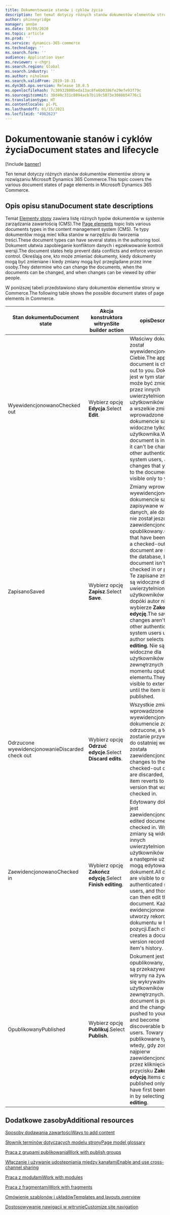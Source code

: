 ```yaml
---
title: Dokumentowanie stanów i cyklów życia
description: Ten temat dotyczy różnych stanów dokumentów elementów strony w rozwiązaniu Microsoft Dynamics 365 Commerce.
author: phinneyridge
manager: annbe
ms.date: 10/09/2020
ms.topic: article
ms.prod: ''
ms.service: dynamics-365-commerce
ms.technology: ''
ms.search.form: ''
audience: Application User
ms.reviewer: v-chgri
ms.search.region: Global
ms.search.industry: ''
ms.author: niholman
ms.search.validFrom: 2019-10-31
ms.dyn365.ops.version: Release 10.0.5
ms.openlocfilehash: 7c30932800beda13ac8fe6b0386fe29efe93f79c
ms.sourcegitcommit: 38d40c331c8894acb7b119c5073e3088b54776c1
ms.translationtype: HT
ms.contentlocale: pl-PL
ms.lasthandoff: 01/15/2021
ms.locfileid: "4982623"
---
```

# <a name="document-states-and-lifecycle"></a><span data-ttu-id="76deb-103">Dokumentowanie stanów i cyklów życia</span><span class="sxs-lookup"><span data-stu-id="76deb-103">Document states and lifecycle</span></span>

[!include [banner](includes/banner.md)]

<span data-ttu-id="76deb-104">Ten temat dotyczy różnych stanów dokumentów elementów strony w rozwiązaniu Microsoft Dynamics 365 Commerce.</span><span class="sxs-lookup"><span data-stu-id="76deb-104">This topic covers the various document states of page elements in Microsoft Dynamics 365 Commerce.</span></span>

## <a name="document-state-descriptions"></a><span data-ttu-id="76deb-105">Opis opisu stanu</span><span class="sxs-lookup"><span data-stu-id="76deb-105">Document state descriptions</span></span>

<span data-ttu-id="76deb-106">Temat [Elementy stony](page-elements-overview.md) zawiera listę różnych typów dokumentów w systemie zarządzania zawartością (CMS).</span><span class="sxs-lookup"><span data-stu-id="76deb-106">The [Page elements](page-elements-overview.md) topic lists various documents types in the content management system (CMS).</span></span> <span data-ttu-id="76deb-107">Te typy dokumentów mogą mieć kilka stanów w narzędziu do tworzenia treści.</span><span class="sxs-lookup"><span data-stu-id="76deb-107">These document types can have several states in the authoring tool.</span></span> <span data-ttu-id="76deb-108">Dokument ułatwia zapobieganie konfliktom danych i egzekwowanie kontroli wersji.</span><span class="sxs-lookup"><span data-stu-id="76deb-108">The document states help prevent data conflicts and enforce version control.</span></span> <span data-ttu-id="76deb-109">Określają one, kto może zmieniać dokumenty, kiedy dokumenty mogą być zmieniane i kiedy zmiany mogą być przeglądane przez inne osoby.</span><span class="sxs-lookup"><span data-stu-id="76deb-109">They determine who can change the documents, when the documents can be changed, and when changes can be viewed by other people.</span></span>

<span data-ttu-id="76deb-110">W poniższej tabeli przedstawiono stany dokumentów elementów strony w Commerce.</span><span class="sxs-lookup"><span data-stu-id="76deb-110">The following table shows the possible document states of page elements in Commerce.</span></span>

| <span data-ttu-id="76deb-111">Stan dokumentu</span><span class="sxs-lookup"><span data-stu-id="76deb-111">Document state</span></span>      | <span data-ttu-id="76deb-112">Akcja konstruktora witryn</span><span class="sxs-lookup"><span data-stu-id="76deb-112">Site builder action</span></span>        | <span data-ttu-id="76deb-113">opis</span><span class="sxs-lookup"><span data-stu-id="76deb-113">Description</span></span>                                                  |
| ------------------- | -------------------------- | ------------------------------------------------------------ |
| <span data-ttu-id="76deb-114">Wyewidencjonowano</span><span class="sxs-lookup"><span data-stu-id="76deb-114">Checked out</span></span>         | <span data-ttu-id="76deb-115">Wybierz opcję **Edycja**.</span><span class="sxs-lookup"><span data-stu-id="76deb-115">Select **Edit**.</span></span>           | <span data-ttu-id="76deb-116">Właściwy dokument został wyewidencjonowany dla Ciebie.</span><span class="sxs-lookup"><span data-stu-id="76deb-116">The applicable document is checked out to you.</span></span> <span data-ttu-id="76deb-117">Dokument jest w tym stanie, ale nie może być zmieniany przez innych uwierzytelnionych użytkowników systemu, a wszelkie zmiany wprowadzone w dokumencie są widoczne tylko dla użytkownika.</span><span class="sxs-lookup"><span data-stu-id="76deb-117">While a document is in this state, it can't be changed by other authenticated system users, and any changes that you make to the document are visible only to you.</span></span> |
| <span data-ttu-id="76deb-118">Zapisano</span><span class="sxs-lookup"><span data-stu-id="76deb-118">Saved</span></span>               | <span data-ttu-id="76deb-119">Wybierz opcję **Zapisz**.</span><span class="sxs-lookup"><span data-stu-id="76deb-119">Select **Save**.</span></span>           | <span data-ttu-id="76deb-120">Zmiany wprowadzone w wyewidencjonowanym dokumencie są zapisywane w bazie danych, ale dokument nie został jeszcze zaewidencjonowany ani opublikowany.</span><span class="sxs-lookup"><span data-stu-id="76deb-120">Changes that have been made to a checked-out document are saved to the database, but the document isn't yet checked in or published.</span></span> <span data-ttu-id="76deb-121">Te zapisane zmiany nie są widoczne dla innych uwierzytelnionych użytkowników systemu, dopóki autor nie wybierze **Zakończ edycję**.</span><span class="sxs-lookup"><span data-stu-id="76deb-121">The saved changes aren't visible to other authenticated system users until the author selects **Finish editing**.</span></span> <span data-ttu-id="76deb-122">Nie są one widoczne dla użytkowników zewnętrznych do momentu opublikowania elementu.</span><span class="sxs-lookup"><span data-stu-id="76deb-122">They aren't visible to external users until the item is published.</span></span> |
| <span data-ttu-id="76deb-123">Odrzucone wyewidencjonowanie</span><span class="sxs-lookup"><span data-stu-id="76deb-123">Discarded check out</span></span> | <span data-ttu-id="76deb-124">Wybierz opcję **Odrzuć edycje**.</span><span class="sxs-lookup"><span data-stu-id="76deb-124">Select **Discard edits**.</span></span>  | <span data-ttu-id="76deb-125">Wszystkie zmiany wprowadzone w wyewidencjonowanym dokumencie zostaną odrzucone, a towar zostanie przywrócony do ostatniej wersji, która została zaewidencjonowana.</span><span class="sxs-lookup"><span data-stu-id="76deb-125">All changes to the checked-out document are discarded, and the item reverts to the last version that was checked in.</span></span> |
| <span data-ttu-id="76deb-126">Zaewidencjonowano</span><span class="sxs-lookup"><span data-stu-id="76deb-126">Checked in</span></span>          | <span data-ttu-id="76deb-127">Wybierz opcję **Zakończ edycję**.</span><span class="sxs-lookup"><span data-stu-id="76deb-127">Select **Finish editing**.</span></span> | <span data-ttu-id="76deb-128">Edytowany dokument jest zaewidencjonowany.</span><span class="sxs-lookup"><span data-stu-id="76deb-128">The edited document is checked in.</span></span> <span data-ttu-id="76deb-129">Wszystkie zmiany są widoczne dla innych uwierzytelnionych użytkowników systemu, a następnie użytkownicy mogą edytować ten dokument.</span><span class="sxs-lookup"><span data-stu-id="76deb-129">All changes are visible to other authenticated system users, and those users can then edit the document.</span></span> <span data-ttu-id="76deb-130">Każde ewidencjonowanie utworzy rekord wersji dokumentu w historii pozycji.</span><span class="sxs-lookup"><span data-stu-id="76deb-130">Each check-in creates a document version record in the item's history.</span></span> |
| <span data-ttu-id="76deb-131">Opublikowany</span><span class="sxs-lookup"><span data-stu-id="76deb-131">Published</span></span>           | <span data-ttu-id="76deb-132">Wybierz opcję **Publikuj**.</span><span class="sxs-lookup"><span data-stu-id="76deb-132">Select **Publish**.</span></span>        | <span data-ttu-id="76deb-133">Dokument jest opublikowany, a zmiany są przekazywane do witryny na żywo i stają się wykrywalne przez użytkowników zewnętrznych.</span><span class="sxs-lookup"><span data-stu-id="76deb-133">The document is published, and the changes are pushed to your live site and become discoverable by external users.</span></span> <span data-ttu-id="76deb-134">Towary mogą być publikowane tylko wtedy, gdy zostały najpierw zaewidencjonowane przez kliknięcie przycisku **Zakończ edycję**.</span><span class="sxs-lookup"><span data-stu-id="76deb-134">Items can be published only if they have first been checked in by selecting **Finish editing**.</span></span> |

## <a name="additional-resources"></a><span data-ttu-id="76deb-135">Dodatkowe zasoby</span><span class="sxs-lookup"><span data-stu-id="76deb-135">Additional resources</span></span>

[<span data-ttu-id="76deb-136">Sposoby dodawania zawartości</span><span class="sxs-lookup"><span data-stu-id="76deb-136">Ways to add content</span></span>](add-manage-content.md)

[<span data-ttu-id="76deb-137">Słownik terminów dotyczących modelu strony</span><span class="sxs-lookup"><span data-stu-id="76deb-137">Page model glossary</span></span>](page-elements-overview.md)

[<span data-ttu-id="76deb-138">Praca z grupami publikowania</span><span class="sxs-lookup"><span data-stu-id="76deb-138">Work with publish groups</span></span>](publish-groups.md)

[<span data-ttu-id="76deb-139">Włączanie i używanie udostępniania między kanałami</span><span class="sxs-lookup"><span data-stu-id="76deb-139">Enable and use cross-channel sharing</span></span>](cross-channel-sharing.md)

[<span data-ttu-id="76deb-140">Praca z modułami</span><span class="sxs-lookup"><span data-stu-id="76deb-140">Work with modules</span></span>](work-with-modules.md)

[<span data-ttu-id="76deb-141">Praca z fragmentami</span><span class="sxs-lookup"><span data-stu-id="76deb-141">Work with fragments</span></span>](work-with-fragments.md)

[<span data-ttu-id="76deb-142">Omówienie szablonów i układów</span><span class="sxs-lookup"><span data-stu-id="76deb-142">Templates and layouts overview</span></span>](templates-layouts-overview.md)

[<span data-ttu-id="76deb-143">Dostosowywanie nawigacji w witrynie</span><span class="sxs-lookup"><span data-stu-id="76deb-143">Customize site navigation</span></span>](customize-site-navigation.md)

